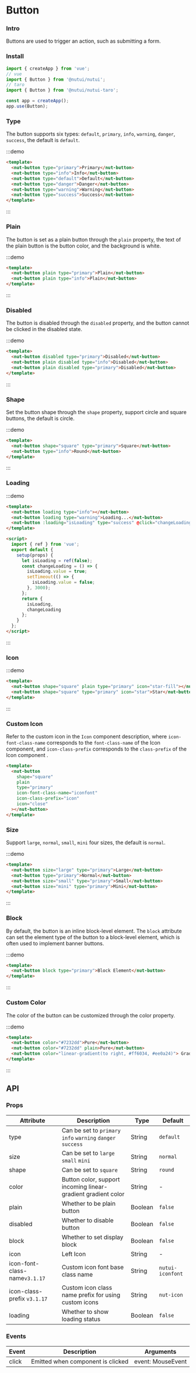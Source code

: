 # Button

### Intro

Buttons are used to trigger an action, such as submitting a form.

### Install

```javascript
import { createApp } from 'vue';
// vue
import { Button } from '@nutui/nutui';
// taro
import { Button } from '@nutui/nutui-taro';

const app = createApp();
app.use(Button);
```

### Type

The button supports six types: `default`, `primary`, `info`, `warning`, `danger`, `success`, the default is `default`.

:::demo

```html
<template>
  <nut-button type="primary">Primary</nut-button>
  <nut-button type="info">Info</nut-button>
  <nut-button type="default">Default</nut-button>
  <nut-button type="danger">Danger</nut-button>
  <nut-button type="warning">Warning</nut-button>
  <nut-button type="success">Success</nut-button>
</template>
```

:::

### Plain

The button is set as a plain button through the `plain` property, the text of the plain button is the button color, and the background is white.

:::demo

```html
<template>
  <nut-button plain type="primary">Plain</nut-button>
  <nut-button plain type="info">Plain</nut-button>
</template>
```

:::

### Disabled

The button is disabled through the `disabled` property, and the button cannot be clicked in the disabled state.

:::demo

```html
<template>
  <nut-button disabled type="primary">Disabled</nut-button>
  <nut-button plain disabled type="info">Disabled</nut-button>
  <nut-button plain disabled type="primary">Disabled</nut-button>
</template>
```

:::

### Shape

Set the button shape through the `shape` property, support circle and square buttons, the default is circle.

:::demo

```html
<template>
  <nut-button shape="square" type="primary">Square</nut-button>
  <nut-button type="info">Round</nut-button>
</template>
```

:::

### Loading

:::demo

```html
<template>
  <nut-button loading type="info"></nut-button>
  <nut-button loading type="warning">Loading...</nut-button>
  <nut-button :loading="isLoading" type="success" @click="changeLoading">Click me!</nut-button>
</template>

<script>
  import { ref } from 'vue';
  export default {
    setup(props) {
      let isLoading = ref(false);
      const changeLoading = () => {
        isLoading.value = true;
        setTimeout(() => {
          isLoading.value = false;
        }, 3000);
      };
      return {
        isLoading,
        changeLoading
      };
    }
  };
</script>
```

:::

### Icon

:::demo

```html
<template>
  <nut-button shape="square" plain type="primary" icon="star-fill"></nut-button>
  <nut-button shape="square" type="primary" icon="star">Star</nut-button>
</template>
```

:::

### Custom Icon

Refer to the custom icon in the `Icon` component description, where `icon-font-class-name` corresponds to the `font-class-name` of the Icon component, and `icon-class-prefix` corresponds to the `class-prefix` of the Icon component .

```html
<template>
  <nut-button
    shape="square"
    plain
    type="primary"
    icon-font-class-name="iconfont"
    icon-class-prefix="icon"
    icon="close"
  ></nut-button>
</template>
```

### Size

Support `large`, `normal`, `small`, `mini` four sizes, the default is `normal`.

:::demo

```html
<template>
  <nut-button size="large" type="primary">Large</nut-button>
  <nut-button type="primary">Normal</nut-button>
  <nut-button size="small" type="primary">Small</nut-button>
  <nut-button size="mini" type="primary">Mini</nut-button>
</template>
```

:::

### Block

By default, the button is an inline block-level element. The `block` attribute can set the element type of the button to a block-level element, which is often used to implement banner buttons.

:::demo

```html
<template>
  <nut-button block type="primary">Block Element</nut-button>
</template>
```

:::

### Custom Color

The color of the button can be customized through the color property.

:::demo

```html
<template>
  <nut-button color="#7232dd">Pure</nut-button>
  <nut-button color="#7232dd" plain>Pure</nut-button>
  <nut-button color="linear-gradient(to right, #ff6034, #ee0a24)"> Gradient </nut-button>
</template>
```

:::

## API

### Props

| Attribute                     | Description                                                   | Type    | Default          |
| ----------------------------- | ------------------------------------------------------------- | ------- | ---------------- |
| type                          | Can be set to `primary` `info` `warning` `danger` `success`   | String  | `default`        |
| size                          | Can be set to `large` `small` `mini`                          | String  | `normal`         |
| shape                         | Can be set to `square`                                        | String  | `round`          |
| color                         | Button color, support incoming linear-gradient gradient color | String  | -                |
| plain                         | Whether to be plain button                                    | Boolean | `false`          |
| disabled                      | Whether to disable button                                     | Boolean | `false`          |
| block                         | Whether to set display block                                  | Boolean | `false`          |
| icon                          | Left Icon                                                     | String  | -                |
| icon-font-class-name`v3.1.17` | Custom icon font base class name                              | String  | `nutui-iconfont` |
| icon-class-prefix `v3.1.17`   | Custom icon class name prefix for using custom icons          | String  | `nut-icon`       |
| loading                       | Whether to show loading status                                | Boolean | `false`          |

### Events

| Event | Description                       | Arguments         |
| ----- | --------------------------------- | ----------------- |
| click | Emitted when component is clicked | event: MouseEvent |
